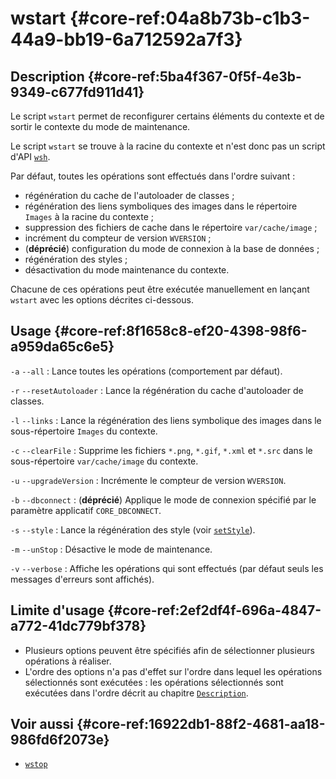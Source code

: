# wstart {#core-ref:04a8b73b-c1b3-44a9-bb19-6a712592a7f3}

## Description {#core-ref:5ba4f367-0f5f-4e3b-9349-c677fd911d41}

Le script `wstart` permet de reconfigurer certains éléments du contexte et de
sortir le contexte du mode de maintenance.

Le script `wstart` se trouve à la racine du contexte et n'est donc pas un
script d'API [`wsh`][wsh].

Par défaut, toutes les opérations sont effectués dans l'ordre suivant :

* régénération du cache de l'autoloader de classes ;
* régénération des liens symboliques des images dans le répertoire `Images` à
  la racine du contexte ;
* suppression des fichiers de cache dans le répertoire `var/cache/image` ;
* incrément du compteur de version `WVERSION` ;
* (**déprécié**) configuration du mode de connexion à la base de données ;
* régénération des styles ;
* désactivation du mode maintenance du contexte.

Chacune de ces opérations peut être exécutée manuellement en lançant `wstart`
avec les options décrites ci-dessous.

## Usage {#core-ref:8f1658c8-ef20-4398-98f6-a959da65c6e5}

`-a`
`--all`
:   Lance toutes les opérations (comportement par défaut).

`-r`
`--resetAutoloader`
:   Lance la régénération du cache d'autoloader de classes.

`-l`
`--links`
:   Lance la régénération des liens symbolique des images dans le
    sous-répertoire `Images` du contexte.

`-c`
`--clearFile`
:   Supprime les fichiers `*.png`, `*.gif`, `*.xml` et `*.src` dans le
    sous-répertoire `var/cache/image` du contexte.

`-u`
`--upgradeVersion`
:   Incrémente le compteur de version `WVERSION`.

`-b`
`--dbconnect`
:   (**déprécié**) Applique le mode de connexion spécifié par le paramètre
    applicatif `CORE_DBCONNECT`.

`-s`
`--style`
:   Lance la régénération des style (voir [`setStyle`][setStyle]).

`-m`
`--unStop`
:   Désactive le mode de maintenance.

`-v`
`--verbose`
:   Affiche les opérations qui sont effectués (par défaut seuls les messages
    d'erreurs sont affichés).

## Limite d'usage {#core-ref:2ef2df4f-696a-4847-a772-41dc779bf378}

* Plusieurs options peuvent être spécifiés afin de sélectionner plusieurs
  opérations à réaliser.
* L'ordre des options n'a pas d'effet sur l'ordre dans lequel les opérations
  sélectionnés sont exécutées : les opérations sélectionnés sont exécutées dans
  l'ordre décrit au chapitre [`Description`](description).

## Voir aussi {#core-ref:16922db1-88f2-4681-aa18-986fd6f2073e}

* [`wstop`][wstop]

<!-- links -->
[wstop]: #core-ref:f88c39a9-dc65-4443-a344-ab0ab56f4ca1
[wsh]: #core-ref:1566c46d-a53d-44cf-8c3f-0d0e21c0b117
[setStyle]: #core-ref:a2898d77-9f34-4b4c-ab50-9fb3cad6f140
[description]: #core-ref:5ba4f367-0f5f-4e3b-9349-c677fd911d41

